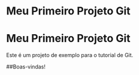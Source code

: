 # Meu Primeiro Projeto Git
# Meu Primeiro Projeto Git
Este é um projeto de exemplo para o tutorial de Git.

##Boas-vindas!
